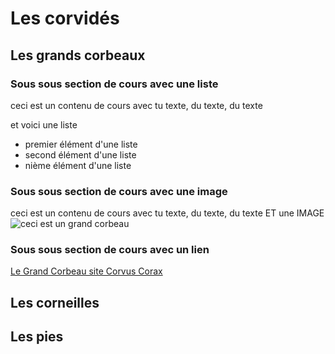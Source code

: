 # Les corvidés

## Les grands corbeaux

### Sous sous section de cours avec une liste
ceci est un contenu de cours avec tu texte, du texte, du texte

et voici une liste
- premier élément d'une liste
- second élément d'une liste
- nième élément d'une liste

### Sous sous section de cours avec une image
ceci est un contenu de cours avec tu texte, du texte, du texte ET une IMAGE
![ceci est un grand corbeau](http://www.demotivateur.fr/images-buzz/3179/Common_raven_by_David_Hofmann.jpg)

### Sous sous section de cours avec un lien
[Le Grand Corbeau site Corvus Corax](http://www.oiseaux.net/oiseaux/grand.corbeau.html)

## Les corneilles

## Les pies
